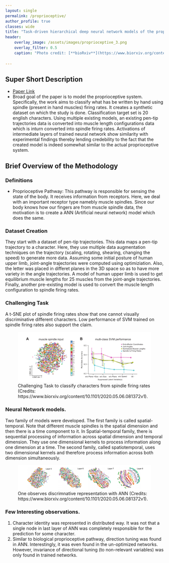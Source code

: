 ```yaml
---
layout: single
permalink: /proprioceptive/
author_profile: true
classes: wide
title: "Task-driven hierarchical deep neural network models of the proprioceptive pathway"
header:
    overlay_image: /assets/images/proprioceptive_3.png
    overlay_filter: 0.5
    caption: "Photo credit: [**bioRxiv**](https://www.biorxiv.org/content/10.1101/2020.05.06.081372v1)"

---
```


## Super Short Description
* [Paper Link](https://www.biorxiv.org/content/10.1101/2020.05.06.081372v1)
*  Broad goal of the paper is to model the proprioceptive system. Specifically, the work aims to classify what has be written by hand using spindle (present in hand muscles) firing rates. It creates a synthetic dataset on which the study is done.  Classification target set is 20 english characters. Using multiple existing models, an existing pen-tip trajectories data is converted into  muscle length configurations data which is inturn converted into spindle firing rates. Activations of intermediate layers of trained neural network show similarity with experimental findings thereby lending credebility to the fact that the created model is indeed somewhat similar to the actual proprioceptive system.

## Brief Overview of the Methodology
### Definitions
* Proprioceptive Pathway: This pathway is responsible for sensing the state of the body. It receives information from receptors. Here, we deal with an important receptor type namebly muscle spindles. Since our body knows how our fingers are from muscle spindle data, the motivation is to create a ANN (Artificial neural network) model which does the same.

### Dataset Creation
They start with a dataset of pen-tip trajectories. This data maps a pen-tip trajectory to a character. Here, they use multiple data augmentation techniques on the trajectory (scaling, rotating, shearing, changing the speed) to generate more data. Assuming some initial posture of human upper limb, joint-angle trajectories were computed using optimiziation. Also, the letter was placed in differet planes in the 3D space so as to have more variety in the angle trajectories.  A model of human upper limb is used to get equilibrium muscle lengths for 25 muscles from the joint-angle trajectories. Finally, another pre-existing model is used to convert the muscle length configuration to spindle firing rates.

### Challenging Task
A t-SNE plot of spindle firing rates show that one cannot visually discriminative different characters. Low performance of SVM trained on spindle firing rates also support the claim.
<figure>
    <a href="../assets/images/proprioceptive_1.png"><img src="../assets/images/proprioceptive_1.png"></a>
    <figcaption> Challenging Task to classify characters from spindle firing rates (Credits: https://www.biorxiv.org/content/10.1101/2020.05.06.081372v1).</figcaption>
</figure>

### Neural Network models.
Two family of models were developed. The first family is called spatial-temporal. Note that different muscle spindles is the spatial dimension and then there is a time component to it. In Spatial-temporal family, there is sequential processing of information across  spatial dimension and temporal dimension. They use one dimensional kernels to process information along one dimension at a time. The second family, called spatiotemporal, uses two dimensional kernels and therefore process information across both dimension simultaneously.
<figure>
    <a href="../assets/images/proprioceptive_2.png"><img src="../assets/images/proprioceptive_2.png"></a>
    <figcaption> One observes discrimnative representation with ANN (Credits: https://www.biorxiv.org/content/10.1101/2020.05.06.081372v1).</figcaption>
</figure>

### Few Interesting observations.
1. Character identity was represented in distributed way. It was not that a single node in last layer of ANN was completely responsible for the prediction for some character.
2. Similar to biological proprioceptive pathway, direction tuning was found in ANN. Interestingly, it was even found in the un-optimized networks. However, invariance of directional tuning (to non-relevant variables) was only found in trained networks.

